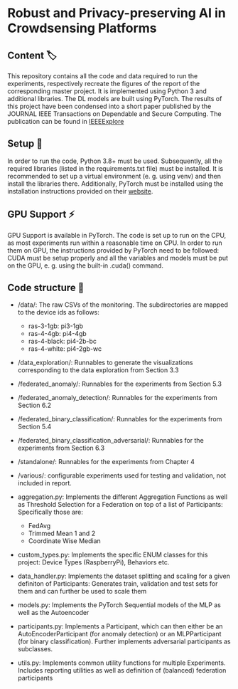 # Robust and Privacy-preserving AI in Crowdsensing Platforms

## Content :label:
This repository contains all the code and data required to run the experiments, respectively recreate the figures of the report of the corresponding master project. 
It is implemented using Python 3 and additional libraries. The DL models are built using PyTorch.
The results of this project have been condensed into a short paper published by the JOURNAL IEEE Transactions on Dependable and Secure Computing.
The publication can be found in [IEEEExplore](https://ieeexplore.ieee.org/document/9878222)

## Setup :hammer:
In order to run the code, Python 3.8+ must be used. Subsequently, all the required libraries (listed in the requirements.txt file) must be installed. 
It is recommended to set up a virtual environment (e. g. using venv) and then install the libraries there. 
Additionally, PyTorch must be installed using the installation instructions provided on their [website](https://pytorch.org/get-started/locally/).

## GPU Support :zap:
GPU Support is available in PyTorch. The code is set up to run on the CPU, as most experiments run within a reasonable time on CPU. 
In order to run them on GPU, the instructions provided by PyTorch need to be followed: 
CUDA must be setup properly and all the variables and models must be put on the GPU, e. g. using the built-in .cuda() command.

## Code structure :book:
* /data/: The raw CSVs of the monitoring. The subdirectories are mapped to the device ids as follows:
  * ras-3-1gb: pi3-1gb
  * ras-4-4gb: pi4-4gb
  * ras-4-black: pi4-2b-bc
  * ras-4-white: pi4-2gb-wc
* /data_exploration/: Runnables to generate the visualizations corresponding to the data exploration from Section 3.3
* /federated_anomaly/: Runnables for the experiments from Section 5.3
* /federated_anomaly_detection/: Runnables for the experiments from Section 6.2
* /federated_binary_classification/: Runnables for the experiments from Section 5.4
* /federated_binary_classification_adversarial/: Runnables for the experiments from Section 6.3
* /standalone/: Runnables for the experiments from Chapter 4
* /various/: configurable experiments used for testing and validation, not included in report.

* aggregation.py: Implements the different Aggregation Functions as well as Threshold Selection for a Federation on top of a list of Participants: Specifically those are:
  * FedAvg
  * Trimmed Mean 1 and 2
  * Coordinate Wise Median
* custom_types.py: Implements the specific ENUM classes for this project: Device Types (RaspberryPi), Behaviors etc.
* data_handler.py: Implements the dataset splitting and scaling for a given definiton of Participants: 
Generates train, validation and test sets for them and can further be used to scale them
* models.py: Implements the PyTorch Sequential models of the MLP as well as the Autoencoder
* participants.py: Implements a Participant, which can then either be an AutoEncoderParticipant (for anomaly detection) or an MLPParticipant (for binary classification).
Further implements adversarial participants as subclasses.
* utils.py: Implements common utility functions for multiple Experiments. Includes reporting utilities as well as definition of (balanced) federation participants

